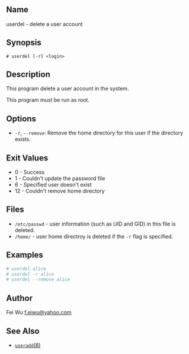 ## Name

userdel - delete a user account

## Synopsis

```**sh
# userdel [-r] <login>
```

## Description

This program delete a user account in the system.

This program must be run as root.

## Options

* `-r`, `--remove`: Remove the home directory for this user if the directory exists.

## Exit Values

* 0 - Success
* 1 - Couldn't update the password file
* 6 - Specified user doesn't exist
* 12 - Couldn't remove home directory

## Files

* `/etc/passwd` - user information (such as UID and GID) in this file is deleted.
* `/home/` - user home directroy is deleted if the `-r` flag is specified.

## Examples

```sh
# userdel alice
# userdel -r alice
# userdel --remove alice
```

## Author

Fei Wu <f.eiwu@yahoo.com>

## See Also

* [`useradd`(8)](useradd.md)
